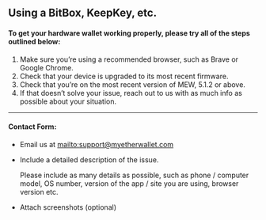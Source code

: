 ## Using a BitBox, KeepKey, etc.

#### To get your hardware wallet working properly, please try all of the steps outlined below:

1. Make sure you’re using a recommended browser, such as Brave or Google Chrome.
2. Check that your device is upgraded to its most recent firmware.
3. Check that you’re on the most recent version of MEW, 5.1.2 or above.
4. If that doesn’t solve your issue, reach out to us with as much info as possible about your situation.

---

#### Contact Form:

- Email us at <mailto:support@myetherwallet.com>

- <p>Include a detailed description of the issue.<p>
  <note>Please include as many details as possible, such as phone / computer model, OS number, version of the app / site you are using, browser version etc.</note>

- Attach screenshots (optional)
